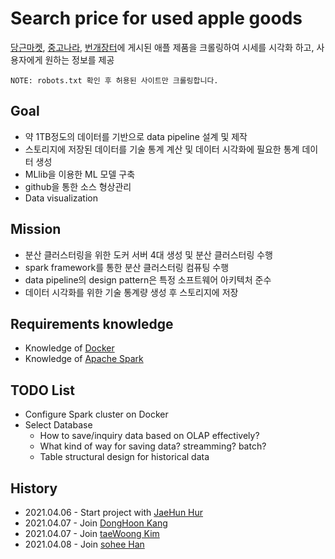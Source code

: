 # Search price for used apple goods

[당근마켓](https://www.daangn.com/), [중고나라](https://www.joongna.com/), [번개장터](https://m.bunjang.co.kr/)에 게시된 애플 제품을 크롤링하여 시세를 시각화 하고, 사용자에게 원하는 정보를 제공

`NOTE: robots.txt 확인 후 허용된 사이트만 크롤링합니다.`

## Goal

- 약 1TB정도의 데이터를 기반으로 data pipeline 설계 및 제작
- 스토리지에 저장된 데이터를 기술 통계 계산 및 데이터 시각화에 필요한 통계 데이터 생성
- MLlib을 이용한 ML 모델 구축
- github을 통한 소스 형상관리
- Data visualization

## Mission

- 분산 클러스터링을 위한 도커 서버 4대 생성 및 분산 클러스터링 수행
- spark framework를 통한 분산 클러스터링 컴퓨팅 수행
- data pipeline의 design pattern은 특정 소프트웨어 아키텍처 준수
- 데이터 시각화를 위한 기술 통계량 생성 후 스토리지에 저장

## Requirements knowledge

- Knowledge of [Docker](https://www.docker.com/)
- Knowledge of [Apache Spark](http://spark.apache.org/)

## TODO List

- Configure Spark cluster on Docker
- Select Database
  - How to save/inquiry data based on OLAP effectively?
  - What kind of way for saving data? streamming? batch?
  - Table structural design for historical data

## History
- 2021.04.06 - Start project with [JaeHun Hur](https://github.com/koni114)
- 2021.04.07 - Join [DongHoon Kang](https://github.com/donghoon-khan)
- 2021.04.07 - Join [taeWoong Kim](https://github.com/poi2507)
- 2021.04.08 - Join [sohee Han](https://github.com/sohee53)
